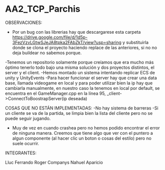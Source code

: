 # AA2_TCP_Parchis

OBSERVACIONES:

- Por un bug con las librerias hay que descargarese esta carpeta https://drive.google.com/file/d/1d5p-3FezVzvLGtwSJeJA8tpka2FAbZkT/view?usp=sharing
y substituirla donde se clona el proyecto haciendo replace de las anteriores, si no no deja buildear no sabemos porque.

-Tenemos un repositorio solamente porque creíamos que era mucho más óptimo
tenerlo todo bajo una misma solución y dos proyectos distintos, el server y el client.
-Hemos montado un sistema intentando replicar ECS de unity y UnityEvents
-Para hacer funcionar el server hay que crear una data base, llamada videogame en local y para poder utilizar bien la ip hay que cambiarla manualmente, en nuestro caso la tenemos en local por default,
se encuentra en el GameManager.cpp en la línea 95, _client->ConnectToBoostrapServer(ip deseada)

COSAS QUE NO ESTÁN IMPLEMENTADAS:
-No hay sistema de barreras
-Si un cliente se va de la partida, se limpia bien la lista del cliente pero no se
puede seguir jugando.
- Muy de vez en cuando crashea pero no hemos podido encontrar el error de ninguna manera. Creemos
que tiene algo que ver con el puntero a algun componente (al hacer clic un boton o cosas del estilo)
pero no suele ocurrir.

INTEGRANTES:

Lluc Ferrando
Roger Companys
Nahuel Aparicio
